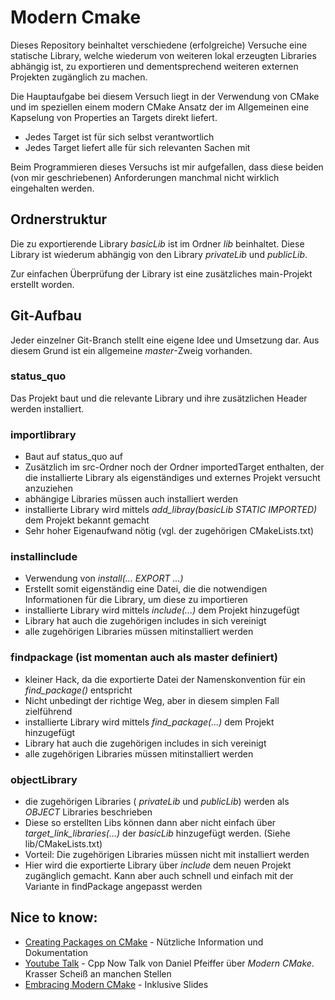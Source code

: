 # Modern Cmake

Dieses Repository beinhaltet verschiedene (erfolgreiche) Versuche eine statische Library, welche wiederum von weiteren lokal erzeugten Libraries abhängig ist, zu exportieren und dementsprechend weiteren externen Projekten zugänglich zu machen.

Die Hauptaufgabe bei diesem Versuch liegt in der Verwendung von CMake und im speziellen einem modern CMake Ansatz der im Allgemeinen eine Kapselung von Properties an Targets direkt liefert.

* Jedes Target ist für sich selbst verantwortlich
* Jedes Target liefert alle für sich relevanten Sachen mit

Beim Programmieren dieses Versuchs ist mir aufgefallen, dass diese beiden (von mir geschriebenen) Anforderungen manchmal nicht wirklich eingehalten werden.

## Ordnerstruktur

Die zu exportierende Library _basicLib_ ist im Ordner _lib_ beinhaltet. Diese Library ist wiederum abhängig von den Library _privateLib_ und _publicLib_.

Zur einfachen Überprüfung der Library ist eine zusätzliches main-Projekt erstellt worden.

## Git-Aufbau

Jeder einzelner Git-Branch stellt eine eigene Idee und Umsetzung dar. Aus diesem Grund ist ein allgemeine _master_-Zweig vorhanden.

### status_quo

Das Projekt baut und die relevante Library und ihre zusätzlichen Header werden installiert.


### importlibrary

* Baut auf status_quo auf
* Zusätzlich im src-Ordner noch der Ordner importedTarget enthalten, der die installierte Library als eigenständiges und externes Projekt versucht anzuziehen
* abhängige Libraries müssen auch installiert werden
* installierte Library wird mittels _add_libray(basicLib STATIC IMPORTED)_ dem Projekt bekannt gemacht
* Sehr hoher Eigenaufwand nötig (vgl. der zugehörigen CMakeLists.txt)


### installinclude

* Verwendung von _install(... EXPORT ...)_
* Erstellt somit eigenständig eine Datei, die die notwendigen Informationen für die Library, um diese zu importieren
* installierte Library wird mittels _include(...)_ dem Projekt hinzugefügt
* Library hat auch die zugehörigen includes in sich vereinigt
* alle zugehörigen Libraries müssen mitinstalliert werden


### findpackage (ist momentan auch als master definiert)

* kleiner Hack, da die exportierte Datei der Namenskonvention für ein _find_package()_ entspricht
* Nicht unbedingt der richtige Weg, aber in diesem simplen Fall zielführend
* installierte Library wird mittels _find_package(...)_ dem Projekt hinzugefügt
* Library hat auch die zugehörigen includes in sich vereinigt
* alle zugehörigen Libraries müssen mitinstalliert werden

### objectLibrary

* die zugehörigen Libraries ( _privateLib_ und _publicLib_) werden als _OBJECT_ Libraries beschrieben
* Diese so erstellten Libs können dann aber nicht einfach über _target_link_libraries(...)_ der _basicLib_ hinzugefügt werden. (Siehe lib/CMakeLists.txt)
* Vorteil: Die zugehörigen Libraries müssen nicht mit installiert werden
* Hier wird die exportierte Library über _include_ dem neuen Projekt zugänglich gemacht. Kann aber auch schnell und einfach mit der Variante in findPackage angepasst werden


## Nice to know:

 * [Creating Packages on CMake](https://cmake.org/cmake/help/v3.8/manual/cmake-packages.7.html#creating-packages) - Nützliche Information und Dokumentation
 * [Youtube Talk](https://www.youtube.com/watch?v=bsXLMQ6WgIk) - Cpp Now Talk von Daniel Pfeiffer über _Modern CMake_. Krasser Scheiß an manchen Stellen
* [Embracing Modern CMake](https://steveire.wordpress.com/2017/11/05/embracing-modern-cmake/) - Inklusive Slides

